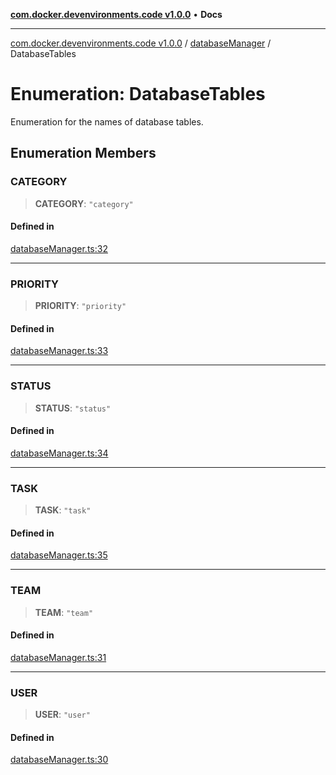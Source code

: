 [**com.docker.devenvironments.code v1.0.0**](../../README.md) • **Docs**

***

[com.docker.devenvironments.code v1.0.0](../../README.md) / [databaseManager](../README.md) / DatabaseTables

# Enumeration: DatabaseTables

Enumeration for the names of database tables.

## Enumeration Members

### CATEGORY

> **CATEGORY**: `"category"`

#### Defined in

[databaseManager.ts:32](https://github.com/diego-dini/API-de-Gerenciamento-de-Tarefas/blob/0a729810d2cf26a474d52eec41dd5669ce3252ea/src/databaseManager.ts#L32)

***

### PRIORITY

> **PRIORITY**: `"priority"`

#### Defined in

[databaseManager.ts:33](https://github.com/diego-dini/API-de-Gerenciamento-de-Tarefas/blob/0a729810d2cf26a474d52eec41dd5669ce3252ea/src/databaseManager.ts#L33)

***

### STATUS

> **STATUS**: `"status"`

#### Defined in

[databaseManager.ts:34](https://github.com/diego-dini/API-de-Gerenciamento-de-Tarefas/blob/0a729810d2cf26a474d52eec41dd5669ce3252ea/src/databaseManager.ts#L34)

***

### TASK

> **TASK**: `"task"`

#### Defined in

[databaseManager.ts:35](https://github.com/diego-dini/API-de-Gerenciamento-de-Tarefas/blob/0a729810d2cf26a474d52eec41dd5669ce3252ea/src/databaseManager.ts#L35)

***

### TEAM

> **TEAM**: `"team"`

#### Defined in

[databaseManager.ts:31](https://github.com/diego-dini/API-de-Gerenciamento-de-Tarefas/blob/0a729810d2cf26a474d52eec41dd5669ce3252ea/src/databaseManager.ts#L31)

***

### USER

> **USER**: `"user"`

#### Defined in

[databaseManager.ts:30](https://github.com/diego-dini/API-de-Gerenciamento-de-Tarefas/blob/0a729810d2cf26a474d52eec41dd5669ce3252ea/src/databaseManager.ts#L30)
